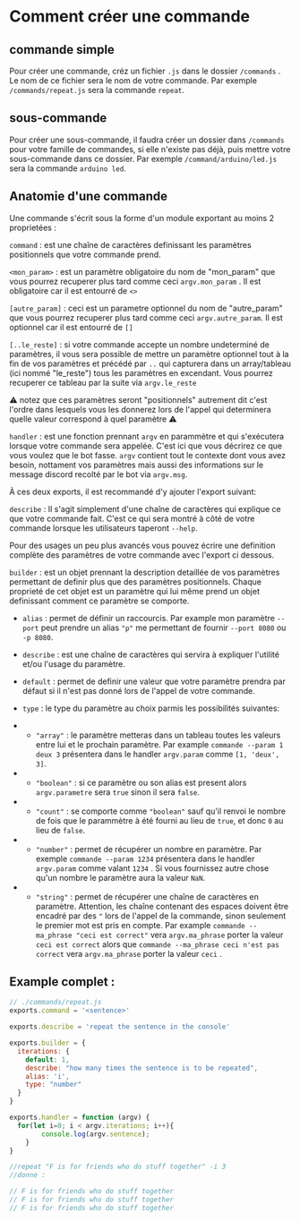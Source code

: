 # Comment créer une commande

## commande simple

Pour créer une commande, créz un fichier `.js` dans le dossier `/commands` . Le nom de ce fichier sera le nom de votre commande. 
Par exemple `/commands/repeat.js` sera la commande `repeat`.

## sous-commande

Pour créer une sous-commande, il faudra créer un dossier dans `/commands` pour votre famille de commandes, si elle n'existe pas déjà, puis mettre votre sous-commande dans ce dossier. 
Par exemple `/command/arduino/led.js` sera la commande `arduino led`.

## Anatomie d'une commande

Une commande s'écrit sous la forme d'un module exportant au moins 2 proprietées :

`command` : est une chaîne de caractères definissant les paramètres positionnels que votre commande prend.

`<mon_param>` : est un paramètre obligatoire du nom de "mon_param" que vous pourrez recuperer plus tard comme ceci `argv.mon_param` . Il est obligatoire car il est entourré de `<>`

`[autre_param]` : ceci est un parametre optionnel du nom de "autre_param" que vous pourrez recuperer plus tard comme ceci `argv.autre_param`. Il est optionnel car il est entourré de `[]`

`[..le_reste]` : si votre commande accepte un nombre undeterminé de paramètres, il vous sera possible de mettre un paramètre optionnel tout à la fin de vos paramètres et précédé par `..` qui capturera dans un array/tableau (ici nommé "le_reste") tous les paramètres en excendant. Vous pourrez recuperer ce tableau par la suite via `argv.le_reste`

⚠️ notez que ces paramètres seront "positionnels" autrement dit c'est l'ordre dans lesquels vous les donnerez lors de l'appel qui determinera quelle valeur correspond à quel paramètre ⚠️

`handler` : est une fonction prennant `argv` en parammètre et qui s'exécutera lorsque votre commande sera appelée. C'est ici que vous décrirez ce que vous voulez que le bot fasse. `argv` contient tout le contexte dont vous avez besoin, nottament vos paramètres mais aussi des informations sur le message discord recolté par le bot via `argv.msg`.

À ces deux exports, il est recommandé d'y ajouter l'export suivant:

`describe` : Il s'agit simplement d'une chaîne de caractères qui explique ce que votre commande fait. C'est ce qui sera montré à côté de votre commande lorsque les utilisateurs taperont `--help`.

Pour des usages un peu plus avancés vous pouvez écrire une definition complète des paramètres de votre commande avec l'export ci dessous.

`builder` : est un objet prennant la description detaillée de vos paramètres permettant de definir plus que des paramètres positionnels. Chaque proprieté de cet objet est un paramètre qui lui même prend un objet definissant comment ce paramètre se comporte. 

- `alias` : permet de définir un raccourcis. Par example mon paramètre `--port` peut prendre un alias `"p"` me permettant de fournir `--port 8080` ou `-p 8080`.

- `describe` : est une chaîne de caractères qui servira à expliquer l'utilité et/ou l'usage du paramètre.

- `default` : permet de definir une valeur que votre paramètre prendra par défaut si il n'est pas donné lors de l'appel de votre commande.

- `type` : le type du paramètre au choix parmis les possibilités suivantes:

- - `"array"` : le paramètre metteras dans un tableau toutes les valeurs entre lui et le prochain paramètre. Par example `commande --param 1 deux 3` présentera dans le handler `argv.param` comme `[1, 'deux', 3]`.

- - `"boolean"` : si ce paramètre ou son alias est present alors `argv.parametre` sera `true` sinon il sera `false`.

- - `"count"` : se comporte comme `"boolean"` sauf qu'il renvoi le nombre de fois que le parammètre à été fourni au lieu de `true`, et donc `0` au lieu de `false`.

- - `"number"` : permet de récupérer un nombre en paramètre. Par exemple `commande --param 1234` présentera dans le handler `argv.param` comme valant `1234` . Si vous fournissez autre chose qu'un nombre le paramètre aura la valeur `NaN`.

- - `"string"` : permet de récupérer une chaîne de caractères en paramètre. Attention, les chaîne contenant des espaces doivent être encadré par des `"` lors de l'appel de la commande, sinon seulement le premier mot est pris en compte. Par example `commande --ma_phrase "ceci est correct"` vera `argv.ma_phrase` porter la  valeur `ceci est correct` alors que `commande --ma_phrase ceci n'est pas correct` vera `argv.ma_phrase` porter la valeur `ceci` .

## Example complet :

```js
// ./commands/repeat.js
exports.command = '<sentence>'

exports.describe = 'repeat the sentence in the console'

exports.builder = {
  iterations: {
	default: 1,
	describe: "how many times the sentence is to be repeated",
	alias: 'i',
	type: "number"
  }
}

exports.handler = function (argv) {
  for(let i=0; i < argv.iterations; i++){
		console.log(argv.sentence);
	}
}

//repeat "F is for friends who do stuff together" -i 3
//donne :

// F is for friends who do stuff together
// F is for friends who do stuff together
// F is for friends who do stuff together
```